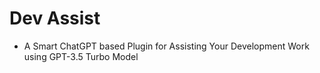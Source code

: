 # Dev Assist
- A Smart ChatGPT based Plugin for Assisting Your Development Work using GPT-3.5 Turbo Model

